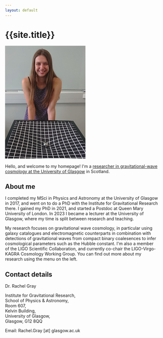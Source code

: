 ```yaml
---
layout: default
---
```

# {{site.title}}

![Rachel Gray with rubber universe](./assets/img/Gray_rubber_universe.png)

Hello, and welcome to my homepage! I'm a [researcher in gravitational-wave cosmology at the University of Glasgow](https://www.gla.ac.uk/schools/physics/staff/rachelgray/) in Scotland.

## About me

I completed my MSci in Physics and Astronomy at the University of Glasgow in 2017, and went on to do a PhD with the Institute for Gravitational Research there. I gained my PhD in 2021, and started a Postdoc at Queen Mary University of London. In 2023 I became a lecturer at the University of Glasgow, where my time is split between research and teaching.

My research focuses on gravitational wave cosmology, in particular using galaxy catalogues and electromagnetic counterparts in combination with detections of gravitational waves from compact binary coalesences to infer cosmological parameters such as the Hubble constant. I'm also a member of the LIGO Scientific Collaboration, and currently co-chair the LIGO-Virgo-KAGRA Cosmology Working Group. You can find out more about my research using the menu on the left.


## Contact details

Dr. Rachel Gray

Institute for Gravitational Research, \
School of Physics & Astronomy, \
Room 607, \
Kelvin Building, \
University of Glasgow, \
Glasgow, G12 8QQ

Email: Rachel.Gray [at] glasgow.ac.uk
